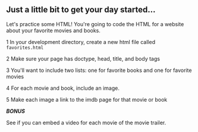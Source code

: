 

## Just a little bit to get your day started...

Let's practice some HTML! You're going to code the HTML for a website about your favorite movies and books.

1 In your development directory, create a new html file called `favorites.html`

2 Make sure your page has doctype, head, title, and body tags

3 You'll want to include two lists: one for favorite books and one for favorite movies

4 For each movie and book, include an image.

5 Make each image a link to the imdb page for that movie or book

***BONUS***

See if you can embed a video for each movie of the movie trailer.